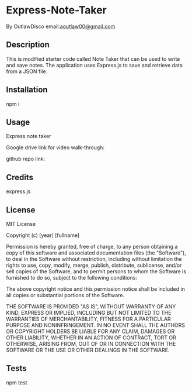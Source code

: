 # Express-Note-Taker

By OutlawDisco
email:aoutlaw00@gmail.com

## Description

This is modified starter code called Note Taker that can be used to write and save notes. The application uses Express.js to save and retrieve data from a JSON file.

## Installation

npm i

## Usage

Express note taker

Google drive link for video walk-through:

github repo link:

## Credits

express.js

## License

MIT License

Copyright (c) [year] [fullname]

Permission is hereby granted, free of charge, to any person obtaining a copy
of this software and associated documentation files (the "Software"), to deal
in the Software without restriction, including without limitation the rights
to use, copy, modify, merge, publish, distribute, sublicense, and/or sell
copies of the Software, and to permit persons to whom the Software is
furnished to do so, subject to the following conditions:

The above copyright notice and this permission notice shall be included in all
copies or substantial portions of the Software.

THE SOFTWARE IS PROVIDED "AS IS", WITHOUT WARRANTY OF ANY KIND, EXPRESS OR
IMPLIED, INCLUDING BUT NOT LIMITED TO THE WARRANTIES OF MERCHANTABILITY,
FITNESS FOR A PARTICULAR PURPOSE AND NONINFRINGEMENT. IN NO EVENT SHALL THE
AUTHORS OR COPYRIGHT HOLDERS BE LIABLE FOR ANY CLAIM, DAMAGES OR OTHER
LIABILITY, WHETHER IN AN ACTION OF CONTRACT, TORT OR OTHERWISE, ARISING FROM,
OUT OF OR IN CONNECTION WITH THE SOFTWARE OR THE USE OR OTHER DEALINGS IN THE
SOFTWARE.

## Tests

npm test
